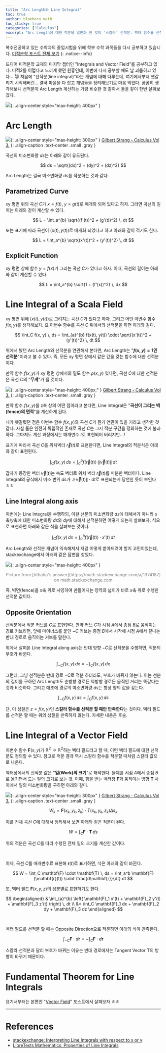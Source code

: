 ```yaml
---
title: "Arc Length와 Line Integral"
toc: true
author: bluehorn_math
toc_sticky: true
categories: ["Calculus"]
excerpt: "Arc Length에 대한 적분을 일반화 한 것이 '스칼라' 선적분. 벡터 함수를 선적분 하면 '벡터' 선적분. 🥞"
---
```


복수전공하고 있는 수학과의 졸업시험을 위해 학부 수학 과목들을 다시 공부하고 있습니다. [미적분학 포스트 전체 보기](/categories/calculus)
{: .notice--info}

드디어 미적분학 교재의 마지막 챕터인 "Integrals and Vector Field"를 공부하고 있다. 미적2를 어렵다고 느끼게 했던 원흉인데, 이번에 다시 공부할 때도 날 괴롭히고 있다... 😈 처음에 "선적분(line integral)"라는 개념에 대해 다루는데, 여기에서부터 헷갈리기 시작해버린... 결국 마음을 다 잡고 개념들을 정리해보기로 마음 먹었다. 곰곰히 생각해보니 선적분이 Arc Length 계산하는 거랑 비슷한 것 같아서 둘을 같이 한번 살펴보겠다.

![](/images/meme/i-do-it.jpeg){: .align-center style="max-height: 400px" }

# Arc Length

![](/images/mathematics/calculus/arc-length.png){: .align-center style="max-height: 300px" }
[Gilbert Strang - Calculus Vol 3.](https://open.umn.edu/opentextbooks/textbooks/calculus-volume-3)
{: .align-caption .text-center .small .gray }


곡선의 미소변화량 $ds$는 아래와 같이 유도된다.

$$
ds = \sqrt{(dx)^2 + (dy)^2 + (dz)^2}
$$

Arc Length는 결국 미소변화량 $ds$를 적분하는 것과 같다.

## Parametrized Curve

xy 평면 위의 곡선 $C$가 $x = f(t)$, $y = g(t)$로 매개화 되어 있다고 하자. 그러면 곡선의 길이는 아래와 같이 계산할 수 있다.

$$
L = \int_a^{b} \sqrt{(f'(t))^2 + (g'(t))^2} \, dt
$$

또는 표기에 따라 곡선이 $(x(t), y(t))$로 매개화 되었다고 하고 아래와 같이 적기도 한다.

$$
L = \int_a^{b} \sqrt{(x'(t))^2 + (y'(t))^2} \, dt
$$

## Explicit Function

xy 평면 상에 함수 $y = f(x)$가 그리는 곡선 $C$가 있다고 하자. 이때, 곡선의 길이는 아래와 같이 계산할 수 있다.

$$
L = \int_a^{b} \sqrt{1 + (f'(x))^2} \, dx
$$

# Line Integral of a Scala Field

xy 평면 위에 $(x(t), y(t))$로 그려지는 곡선 $C$가 있다고 하자. 그리고 어떤 이변수 함수 $f(x, y)$를 생각해보자. 요 이변수 함수를 곡선 $C$ 위에서의 선적분을 하면 아래와 같다.

$$
\int_C f(x, y) \, ds = \int_{a}^{b} f(x(t), y(t)) \cdot \sqrt{(x'(t))^2 + (y'(t))^2} \, dt
$$

위에서 봤던 Arc Length와 선적분을 연관해서 본다면, Arc Length는 "**$f(x, y) = 1$인 선적분**"이라고 볼 수 있다. 즉, 모든 xy 평면 상에서 같은 값을 갖는 함수에 대한 선적분이다.

만약 함수 $f(x, y)$가 xy 평면 상에서의 밀도 함수 $\rho(x, y)$ 였다면, 곡선 $C$에 대한 선적분은 곡선 $C$의 "**무게**"가 될 것이다.

![](/images/mathematics/calculus/line-integral-of-scala-field.png){: .align-center style="max-height: 400px;" }
[Gilbert Strang - Calculus Vol 3.](https://open.umn.edu/opentextbooks/textbooks/calculus-volume-3)
{: .align-caption .text-center .small .gray }

만약 함수 $f(x, y)$를 z축 상의 어떤 점이라고 본다면, Line Integral은 "**곡선이 그리는 벽(fence)의 면적**"을 계산하게 된다.

내가 헷갈렸던 점은 이변수 함수 $f(x, y)$와 곡선 $C$가 뭔가 연관이 있을 거라고 생각한 것 같다. 사실 둘은 완전히 독립적인 존재로 곡선 $C$는 그저 적분 구간을 정의하는 것에 불과하다. 그마저도 계산 과정에서는 매개변수 $t$로 표현되어 버리지만...!

표기에 따라서 곡선 $C$를 위치벡터 $\vec{r}(t)$로 표현한다면, Line Integral의 적분식은 아래와 같이 표현된다.

<div class="definition" markdown="1">

$$
\int_C f(x, y) \, ds = \int_a^{b} f(\vec{r}(t)) \cdot \| \vec{v}(t) \| \, dt
$$

</div>

갑자기 등장한 벡터 $\vec{v}(t)$는 속도 벡터로 위치 벡터 $\vec{r}(t)$를 미분한 벡터이다. Line Integral의 공식에서 미소 변위 $ds$가 $\| \vec{v}(t) \| \cdot dt$로 표현되는게 당연한 듯이 보인다 ㅎㅎ

## Line Integral along axis

이번에는 Line Integral을 수행하되, 이걸 선분의 미소변화량 $ds$에 대해서가 아니라 $x$축/$y$축에 대한 미소변화량 $dx$와 $dy$에 대해서 선적분하면 어떻게 되는지 살펴보자. 식으로 표현하면 아래와 같은 식을 살펴보는 것이다.

$$
\int_C f(x, y) \, dx = \int_a^{b} f(\vec{r}(t)) \cdot x'(t) \, dt
$$

Arc Length와 선적분 개념이 익숙해져서 저걸 어떻게 받아드려야 할지 고민이었는데, stackexchange에서 아래와 같은 답변을 찾았다.

![](/images/mathematics/calculus/line-integrals-along-axis.jpg){: .align-center style="max-height: 400px" }
<p markdown="1" style="text-align: center; color: gray; margin-top: 0;">
Picture from [bfhaha's answer](https://math.stackexchange.com/a/1374187) on math.stackexchange.com
</p>

즉, 벽면(fence)을 $x$축 위로 사영하여 만들어지는 영역의 넓이가 바로 $x$축 위로 수행한 선적분 값이다.

## Opposite Orientation

선적분에서 적분 커브를 $C$로 표현한다. 만약 커브 $C$가 시점 $A$에서 종점 $B$로 움직이는 경로 커브라면, 앞에 마이너스를 붙인 $-C$ 커브는 종점 $B$에서 시작해 시점 $A$에서 끝나는 반대 경로로 움직이는 커브를 말한다.

위에서 살펴본 Line Integral along axis는 반대 방향 $-C$로 선적분을 수행하면, 적분의 부호가 바뀐다.

$$
\int_{-C} f(x, y) \, dx = - \int_C f(x, y) \, dx
$$

그런데, 그냥 선적분은 반대 경로 $-C$로 적분 하더라도, 부호가 바뀌지 않는다. 이는 선분의 길이를 구하던 Arc Length도 순방향 경로든 역방향 경로든 움직인 거리는 똑같다는 것과 비슷하다. 그리고 애초에 경로의 미소변화량 $ds$는 항상 양의 값을 갖는다.

$$
\int_{-C} f(x, y) \, ds = \int_{C} f(x, y) \, ds
$$

단, 이 성질은 $z = f(x, y)$인 **스칼라 함수를 선적분 할 때만 만족한다**는 것이다. 벡터 필드를 선적분 할 때는 위의 성질을 만족하지 않는다. 자세한 내용은 후술.


# Line Integral of a Vector Field

이변수 함수 $\mathbf{F}(x, y)$가 $\mathbb{R}^2 \rightarrow \mathbb{R}^2$하는 벡터 필드라고 할 때, 이런 벡터 필드에 대한 선적분도 정의할 수 있다. 참고로 적분 결과 역시 스칼라 함수를 적분할 때처럼 스칼라 값으로 나온다.

벡터장에서의 선적분 값은 "**일(Work)의 크기**"로 해석한다. 물체를 시점 $A$에서 종점 $B$로 옮기면서 드는 일의 크기로 보는 것. 이때, 힘을 받는 벡터장 $\mathbf{F}$과 움직이는 방향 $\mathbf{T}$ 사이에서 일의 미소변화량을 구하면 아래와 같다.

![](/images/mathematics/calculus/line-integral-on-vector-field-1.png){: .align-center style="max-height: 300px" }
[Gilbert Strang - Calculus Vol 3.](https://open.umn.edu/opentextbooks/textbooks/calculus-volume-3)
{: .align-caption .text-center .small .gray }

$$
W_k = \mathbf{F}(x_k, y_k, z_k) \cdot T(x_k, y_k, z_k) \Delta s_k
$$

이를 전체 곡선 $C$에 대해서 정리해서 보면 아래와 같은 적분이 된다.

$$
W = \int_C \mathbf{F} \cdot \mathbf{T} \, ds
$$

위의 적분은 곡선 $C$를 따라 수행된 전체 일의 크기를 계산한 값이다.

<br/>

이제, 곡선 $C$를 매개변수료 표현해 $\mathbf{r}(t)$로 표기하면, 식은 아래와 같이 바뀐다.

$$
W = \int_C \mathbf{F} \cdot \mathbf{T} \, ds = \int_a^b \mathbf{F}(\mathbf{r}(t)) \cdot \frac{d\mathbf{r}}{dt} dt
$$

또, 벡터 필드 $\mathbf{F}(x, y, z)$의 성분별로 표현하기도 한다.

$$
\begin{aligned}
& \int_{a}^{b} \left( \mathbf{F}_1 x'(t) + \mathbf{F}_2 y'(t) + \mathbf{F}_3 z'(t) \right) \, dt	\\
&= \int_C \mathbf{F}_1 dx + \mathbf{F}_2 dy + \mathbf{F}_3 dz
\end{aligned}
$$

<br/>

벡터 필드를 선적분 할 때는 Opposite Direction으로 적분하면 아래의 식이 만족한다.

$$
\int_{-C} \mathbf{F} \cdot d\mathbf{r} = - \int_{C} \mathbf{F} \cdot d\mathbf{r}
$$

스칼라 선적분과 달리 부호가 바뀌는 이유는 반대 경로에서는 Tangent Vector $\mathbf{T}$의 방향이 바뀌기 때문이다.

# Fundamental Theorem for Line Integrals

요기서부터는 본편인 "[Vector Field](/2024/07/20/vector-fields-and-line-integrals/)" 포스트에서 살펴보자 ㅎㅎ

<hr/>

# References

- [stackexchange: Interpreting Line Integrals with respect to x or y](https://math.stackexchange.com/a/1374187)
- [LibreTexts Mathematics: Properties of Line Integrals](https://math.libretexts.org/Bookshelves/Calculus/Vector_Calculus_(Corral)/04%3A_Line_and_Surface_Integrals/4.02%3A_Properties_of_Line_Integrals)
